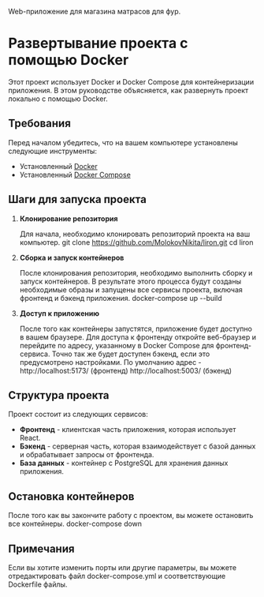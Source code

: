 Web-приложение для магазина матрасов для фур.

# Развертывание проекта с помощью Docker

Этот проект использует Docker и Docker Compose для контейнеризации приложения. В этом руководстве объясняется, как развернуть проект локально с помощью Docker.

## Требования

Перед началом убедитесь, что на вашем компьютере установлены следующие инструменты:

- Установленный [Docker](https://www.docker.com/get-started)
- Установленный [Docker Compose](https://docs.docker.com/compose/install/)

## Шаги для запуска проекта

1. **Клонирование репозитория**

   Для начала, необходимо клонировать репозиторий проекта на ваш компьютер.
   git clone https://github.com/MolokovNikita/liron.git
   cd liron

3. **Сборка и запуск контейнеров**

   После клонирования репозитория, необходимо выполнить сборку и запуск контейнеров. В результате этого процесса будут созданы необходимые образы и запущены все сервисы проекта, включая фронтенд и бэкенд приложения.
   docker-compose up --build

5. **Доступ к приложению**

   После того как контейнеры запустятся, приложение будет доступно в вашем браузере. Для доступа к фронтенду откройте веб-браузер и перейдите по адресу, указанному в Docker Compose для фронтенд-сервиса. Точно так же будет доступен бэкенд, если это предусмотрено настройками.
   По умолчанию адрес - http://localhost:5173/ (фронтенд) http://localhost:5003/ (бэкенд)

## Структура проекта

Проект состоит из следующих сервисов:

- **Фронтенд** - клиентская часть приложения, которая использует React.
- **Бэкенд** - серверная часть, которая взаимодействует с базой данных и обрабатывает запросы от фронтенда.
- **База данных** - контейнер с PostgreSQL для хранения данных приложения.

## Остановка контейнеров

После того как вы закончите работу с проектом, вы можете остановить все контейнеры.
docker-compose down

## Примечания

Если вы хотите изменить порты или другие параметры, вы можете отредактировать файл docker-compose.yml и соответствующие Dockerfile файлы.
